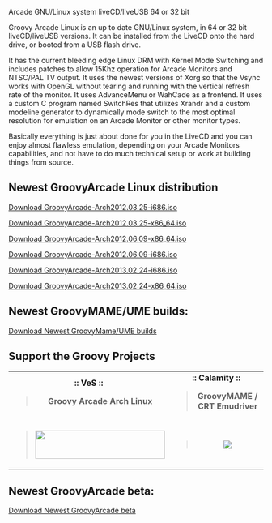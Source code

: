 Arcade GNU/Linux system liveCD/liveUSB 64 or 32 bit

Groovy Arcade Linux is an up to date GNU/Linux system, in
64 or 32 bit liveCD/liveUSB versions.  It can be installed from the LiveCD
onto the hard drive, or booted from a USB flash drive.

It has the current bleeding edge Linux DRM with Kernel Mode Switching
and includes patches to allow 15Khz operation for Arcade Monitors
and NTSC/PAL TV output.  It uses the newest versions of Xorg
so that the Vsync works with OpenGL without tearing and running
with the vertical refresh rate of the monitor.  It uses AdvanceMenu or WahCade
as a frontend. It uses a custom C program named SwitchRes that utilizes Xrandr
and a custom modeline generator to dynamically mode switch to the most optimal
resolution for emulation on an Arcade Monitor or other monitor types.

Basically everything is just about done for you in the LiveCD and
you can enjoy almost flawless emulation, depending on your Arcade
Monitors capabilities, and not have to do much technical setup or
work at building things from source.

## Newest GroovyArcade Linux distribution ##

[Download GroovyArcade-Arch2012.03.25-i686.iso](http://www.aburamushi.net/calamity/GroovyArcade-Arch2012.03.25-i686.iso)

[Download GroovyArcade-Arch2012.03.25-x86\_64.iso](http://www.aburamushi.net/calamity/GroovyArcade-Arch2012.03.25-x86_64.iso)


[Download GroovyArcade-Arch2012.06.09-x86\_64.iso](http://www.aburamushi.net/calamity/GroovyArcade-Arch2012.06.09-x86_64.iso)

[Download GroovyArcade-Arch2012.06.09-i686.iso](http://www.aburamushi.net/calamity/GroovyArcade-Arch2012.06.09-i686.iso)


[Download GroovyArcade-Arch2013.02.24-i686.iso](http://www.aburamushi.net/calamity/GroovyArcade-Arch2013.02.24-i686.iso)

[Download GroovyArcade-Arch2013.02.24-x86\_64.iso](http://www.aburamushi.net/calamity/GroovyArcade-Arch2013.02.24-x86_64.iso)

## Newest GroovyMAME/UME builds: ##

[Download Newest GroovyMame/UME builds](https://googledrive.com/host/0B5iMjDor3P__aEFpcVNkVW5jbEE/)



## Support the Groovy Projects ##
<table width='640' border='0'>
<blockquote><tr>
<blockquote><td align='center'><b>:: VeS ::<br>
<blockquote>Groovy Arcade Arch Linux</b></td>
</blockquote><td width='50%' align='center'><b>:: Calamity ::<br>
<blockquote>GroovyMAME / CRT Emudriver</b></td>
</blockquote></blockquote></tr><tr><td align='center'>
<blockquote><a href='https://www.paypal.com/cgi-bin/webscr?cmd=_donations&business=vicenGArcade%40gmail%2ecom&lc=US&item_name=GroovyArcade&item_number=GroovyArcade&currency_code=USD&bn=PP%2dDonationsBF%3abtn_donateCC_LG%2egif%3aNonHosted'><img src='http://aburamushi.net/calamity/img/arch_donate.png' width='256' height='56'></img></a>
</blockquote><blockquote></td><td align='center'>
<blockquote><a href='https://www.paypal.com/cgi-bin/webscr?cmd=_s-xclick&hosted_button_id=E49YEYY6DW6HJ'>
<img src='https://www.paypalobjects.com/en_US/i/btn/btn_donate_SM.gif' align='bottom'></img></a></td></tr>
</table></blockquote></blockquote></blockquote>


## Newest GroovyArcade beta: ##

[Download Newest GroovyArcade beta](https://googledrive.com/host/0B0NB2HYUHHktUFZXTWJfbHpzUlE)